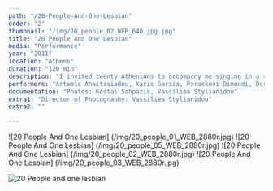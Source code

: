 ```yaml
---
path: "/20-People-And-One-Lesbian"
order: "2"
thumbnail: "/img/20_people_02_WEB_640.jpg.jpg"
title: "20 People And One Lesbian"
media: "Performance"
year: "2011"
location: "Athens"
duration: "120 min"
description: "I invited twenty Athenians to accompany me singing in a street “happening” on the sidewalk joining Academias and Panepistimiou streets. Positioning ourselves amidst of pedestrians, we sang for two hours with periodic intervals of silence, using the title of the work and three short phrases in the first person: “20 People and One Lesbian. A Public Opera. This is your relationship. I am everywhere and nowhere. You can find me.” During the pauses in the singing, there was just a slight indication that the singers were part of a group, each one of them wore a discrete pin on their clothes. This was the first time these people sang in public. I chose to amplify their public exposure by regular interruptions of the choir. Their dispersal into the crowd during the pauses and the underscoring of each person’s gender."
performers: "Artemis Anastasiadou, Xaris Garzia, Paraskevi Dimoudi, Dora Ikonomou, Kostas Katarachias, Apostolis Kitsos, Emanouela Korki, Vicky Kyriakoulakou, Marianthi Lainou, Tasos Misirlis, Maria Mpagana, Athina Mperdeka, Yorgos Nasios, Alexios Papazacharias, Christina Pissanidou, Aris Siafas, Sofia Simaki, Niki Stavridi, Elena Toutoudaki, Chryssa Tsampazi, Nina Foufa, Xenofon Chatzis"
documentation: "Photos: Kostas Sahpazis, Vassiliea Stylianidou"
extra1: "Director of Photography: Vassiliea Stylianidou"
extra2: ""

---
```


![20 People And One Lesbian] (/img/20_people_01_WEB_2880r.jpg)
![20 People And One Lesbian] (/img/20_people_05_WEB_2880r.jpg)
![20 People And One Lesbian] (/img/20_people_02_WEB_2880r.jpg)
![20 People And One Lesbian] (/img/20_people_03_WEB_2880r.jpg)

<div class="extras-container">
<div class="extra"><img src="img/20_people_04_WEB_768.jpg" alt="20 People and one lesbian"></div>
</div>
